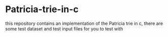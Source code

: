 # Patricia-trie-in-c
this repository contains an implementation of the Patricia trie in c, there are some test dataset and test input files for you to test with
